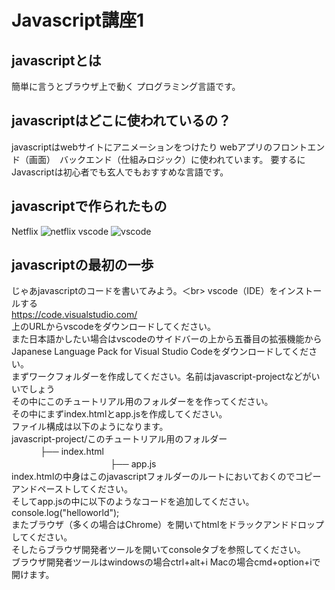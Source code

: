 # Javascript講座1
## javascriptとは
簡単に言うとブラウザ上で動く
プログラミング言語です。
## javascriptはどこに使われているの？
javascriptはwebサイトにアニメーションをつけたり
webアプリのフロントエンド（画面）　バックエンド（仕組みロジック）に使われています。
要するにJavascriptは初心者でも玄人でもおすすめな言語です。
## javascriptで作られたもの
Netflix ![netflix](https://github.com/user-attachments/assets/658b2f0c-840f-4c9f-9e18-8a8297e7a56b)
vscode ![vscode](https://github.com/user-attachments/assets/4d476693-ac0d-4a77-9897-2d416311e9e2)
## javascriptの最初の一歩
じゃあjavascriptのコードを書いてみよう。＜br>
vscode（IDE）をインストールする<br>
https://code.visualstudio.com/<br>
上のURLからvscodeをダウンロードしてください。<br>
また日本語かしたい場合はvscodeのサイドバーの上から五番目の拡張機能からJapanese Language Pack for Visual Studio Codeをダウンロードしてください。<br>
まずワークフォルダーを作成してください。名前はjavascript-projectなどがいいでしょう<br>
その中にこのチュートリアル用のフォルダーをを作ってください。<br>
その中にまずindex.htmlとapp.jsを作成してください。<br>
ファイル構成は以下のようになります。<br>
javascript-project/このチュートリアル用のフォルダー<br>
             　　　 ├── index.html<br>
　　　　　　　　　　　                     ├── app.js<br>
index.htmlの中身はこのjavascriptフォルダーのルートにおいておくのでコピーアンドペーストしてください。<br>
そしてapp.jsの中に以下のようなコードを追加してください。  
console.log("helloworld");<br>
またブラウザ（多くの場合はChrome）を開いてhtmlをドラックアンドドロップしてください。<br>
そしたらブラウザ開発者ツールを開いてconsoleタブを参照してください。<br>
ブラウザ開発者ツールはwindowsの場合ctrl+alt+i Macの場合cmd+option+iで開けます。  
